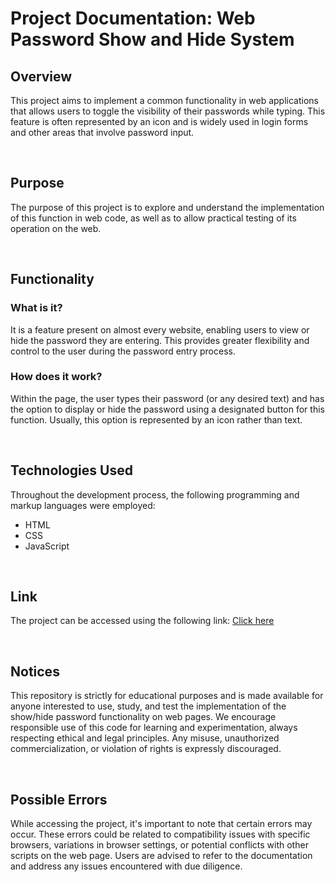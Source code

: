 # Project Documentation: Web Password Show and Hide System

## Overview

This project aims to implement a common functionality in web applications that allows users to toggle the visibility of their passwords while typing. This feature is often represented by an icon and is widely used in login forms and other areas that involve password input.

<br/>

## Purpose

The purpose of this project is to explore and understand the implementation of this function in web code, as well as to allow practical testing of its operation on the web.

<br/>

## Functionality

### What is it?

It is a feature present on almost every website, enabling users to view or hide the password they are entering. This provides greater flexibility and control to the user during the password entry process.

### How does it work?

Within the page, the user types their password (or any desired text) and has the option to display or hide the password using a designated button for this function. Usually, this option is represented by an icon rather than text.

<br/>

## Technologies Used

Throughout the development process, the following programming and markup languages were employed:

-   HTML
-   CSS
-   JavaScript

<br/>

## Link

The project can be accessed using the following link: [Click here](https://gustavorods.github.io/2023_hide_and_show_password/)

<br/>

## Notices

This repository is strictly for educational purposes and is made available for anyone interested to use, study, and test the implementation of the show/hide password functionality on web pages. We encourage responsible use of this code for learning and experimentation, always respecting ethical and legal principles. Any misuse, unauthorized commercialization, or violation of rights is expressly discouraged.

<br/>

## Possible Errors

While accessing the project, it's important to note that certain errors may occur. These errors could be related to compatibility issues with specific browsers, variations in browser settings, or potential conflicts with other scripts on the web page. Users are advised to refer to the documentation and address any issues encountered with due diligence.




